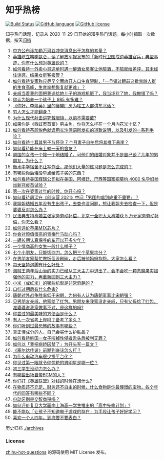 # 知乎热榜
[![Build Status](https://github.com/ToWeLong/zhihu-hot-questions/workflows/CI/badge.svg)](https://github.com/ToWeLong/zhihu-hot-questions/actions)
[![GitHub language](https://img.shields.io/badge/language-golang-orange.svg)](https://golang.org/)
[![GitHub license](https://img.shields.io/github/license/ToWeLong/zhihu-hot-questions)](https://github.com/ToWeLong/zhihu-hot-questions/blob/main/LICENSE)

知乎热门话题，记录从 2020-11-29 日开始的知乎热门话题。每小时抓取一次数据，按天[归档](./archives)

<!-- BEGIN -->

1. [中方公布涉加勒万河谷冲突消息出于怎样的考量？](https://www.zhihu.com/question/445222303)
1. [英雄屹立喀喇昆仑，读了解放军报发布的「新时代卫国戍边英雄官兵」典型事迹，你有什么想对英雄说的？](https://www.zhihu.com/question/445151920)
1. [如何看待一外卖小哥送单时遇一醉酒女房客让他陪酒，不陪就给差评，其未经住诱惑，结果女房客报警？](https://www.zhihu.com/question/444991876)
1. [如何看待专家称应尽早全面放开人口生育限制，「一旦错过眼前这批育龄人群的生育高峰，生育率想恢复就更难」？](https://www.zhihu.com/question/445187585)
1. [亲戚当着我的面把我送给她儿子的游戏机砸了，我当场怼了她，我做错了吗？](https://www.zhihu.com/question/444465408)
1. [你认为培养一个孩子上 985 有多难？](https://www.zhihu.com/question/435090746)
1. [《你好，李焕英》里的襄樊厂房为啥工人都讲东北话？](https://www.zhihu.com/question/444582867)
1. [穷人怎么才能翻身？](https://www.zhihu.com/question/444003245)
1. [为什么现代射击讲究戴眼镜，以前不需要戴?](https://www.zhihu.com/question/444202845)
1. [如果你是《西虹市首富》男主角，你将怎么样在一个月内花光十亿？](https://www.zhihu.com/question/287526924)
1. [如何看待茶颜悦色就误用长沙俚语所发布的道歉说明，以及引发的一系列争论？](https://www.zhihu.com/question/445312390)
1. [如何看待土耳其男子与怀孕 7 个月妻子自拍后将其推下悬崖？](https://www.zhihu.com/question/445215833)
1. [如何看待能在床上躺一天的舍友？](https://www.zhihu.com/question/318657086)
1. [周围的女孩一个接一个地结婚了，可他们的结婚对象并不是自己谈了几年的男朋友，为什么？](https://www.zhihu.com/question/443576965)
1. [衡水中学宿舍不让写作业，那他们大量的练习题是怎么完成的？](https://www.zhihu.com/question/444674574)
1. [有哪些你后悔没早点给孩子买的东西？](https://www.zhihu.com/question/389543038)
1. [如何看待美国辉瑞公司拟在美国、阿根廷、巴西等国家招募约 4000 名孕妇参加新冠疫苗试验？](https://www.zhihu.com/question/445193422)
1. [第一次在婆家过年的时候，你开心吗？](https://www.zhihu.com/question/367723653)
1. [如何看待周深在《创造营 2021》中问「男团的唱到底重不重要」？](https://www.zhihu.com/question/445072446)
1. [我姐姐结婚五年没有生出孩子，去查也没问题，想让我姐夫去检查一下，但是婆婆反对怎么办？](https://www.zhihu.com/question/444784179)
1. [民法典支持离婚主张家务劳动补偿，北京一全职太太离婚获 5 万元家务劳动补偿，你怎么看？](https://www.zhihu.com/question/445174058)
1. [如何评价苹果M1X芯片？](https://www.zhihu.com/question/445143142)
1. [你会对颜值很高的青梅竹马动心吗？](https://www.zhihu.com/question/444047902)
1. [一辆长期认真保养的车可以开多少年？](https://www.zhihu.com/question/42018659)
1. [一个情商高的女生一般什么样子？](https://www.zhihu.com/question/325303800)
1. [七个小朋友，只能切四刀，怎么把三个苹果均分？](https://www.zhihu.com/question/297440538)
1. [在男朋友家帮忙做饭但没刷碗，走后被他妈妈抱怨，大家怎么看？](https://www.zhihu.com/question/445036556)
1. [每天坚持泡脚有什么好处？](https://www.zhihu.com/question/286352117)
1. [海贼王两年后山治的实力已经从三大主力中退出了，会不会吃一颗恶魔果实加强他的实力，再重新回到三大主力？](https://www.zhihu.com/question/444897340)
1. [小米（或红米）的哪些机型是非常奇葩的？](https://www.zhihu.com/question/435388237)
1. [口红过期后有什么危害?](https://www.zhihu.com/question/313043689)
1. [唐朝对外战争胜率低于宋朝，为何有人认为唐朝军事比宋朝强？](https://www.zhihu.com/question/445180095)
1. [见男朋友亲戚，他家给了红包。男朋友来我家没走亲戚，只有父母给了红包。准婆婆说我家做事不对，是这样的吗?](https://www.zhihu.com/question/445058287)
1. [你尝过的最美味的方便面是什么？](https://www.zhihu.com/question/417607029)
1. [有人一次省考上岸吗？备考了多久？](https://www.zhihu.com/question/391118598)
1. [你们听到过最恐怖的故事有哪些？](https://www.zhihu.com/question/442359603)
1. [真正懂成分的人，自己会买什么护肤品？](https://www.zhihu.com/question/439017922)
1. [如何看待韩国一女子咬掉性侵者舌头后被判无罪？](https://www.zhihu.com/question/445165459)
1. [如何以「我把病娇囚禁了」为开头写一篇文？](https://www.zhihu.com/question/438239736)
1. [《塞尔达传说》前期到底该怎么打？](https://www.zhihu.com/question/444332434)
1. [为什么电动汽车很少提平台化？](https://www.zhihu.com/question/397511830)
1. [你见过第一眼就令你惊艳的男明星是哪一位？](https://www.zhihu.com/question/441316154)
1. [初三学生没动力怎么办？](https://www.zhihu.com/question/444386481)
1. [有哪些出场自带BGM的人？](https://www.zhihu.com/question/266998760)
1. [你们打《英雄联盟》对线的时候在想什么?](https://www.zhihu.com/question/444147594)
1. [在物质还不充足、财务还不自由的时候，什么食物是你最憧憬的宝物，各个年代的回答有哪些不同？](https://www.zhihu.com/question/445212067)
1. [电动牙刷是交智商税吗？](https://www.zhihu.com/question/426635230)
1. [如何评价复旦大学面向上海高一学生推出的「高中先修计划」?](https://www.zhihu.com/question/444670234)
1. [能不能以「让孩子不知道电子游戏的存在」为手段让孩子好好学习？](https://www.zhihu.com/question/444830727)
1. [喜欢一个人四年，到底要不要表白？](https://www.zhihu.com/question/440416876)

<!-- END -->

历史归档 [./archives](./archives)


### License
[zhihu-hot-questions](https://github.com/towelong/zhihu-hot-questions) 的源码使用 MIT License 发布。
